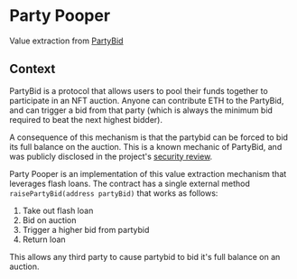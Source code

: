 # Party Pooper 

Value extraction from [PartyBid](https://github.com/PartyDAO/partybid)

## Context 

PartyBid is a protocol that allows users to pool their funds together to participate in an NFT auction. Anyone can contribute ETH to the PartyBid, and can trigger a bid from that party (which is always the minimum bid required to beat the next highest bidder).

A consequence of this mechanism is that the partybid can be forced to bid its full balance on the auction. This is a known mechanic of PartyBid, and was publicly disclosed in the project's [security review](https://hackmd.io/@alextowle/ryGQ4L-pd#PartyBid-Report). 

Party Pooper is an implementation of this value extraction mechanism that leverages flash loans. The contract has a single external method `raisePartyBid(address partyBid)` that works as follows: 

1. Take out flash loan 
2. Bid on auction
3. Trigger a higher bid from partybid 
4. Return loan 

This allows any third party to cause partybid to bid it's full balance on an auction. 